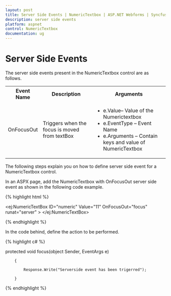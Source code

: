 ```yaml
---
layout: post
title: Server Side Events | NumericTextbox | ASP.NET Webforms | Syncfusion
description: server side events
platform: aspnet
control: NumericTextbox
documentation: ug
---
```


# Server Side Events

The server side events present in the NumericTextbox control are as follows.



<table>
<tr>
<th>
Event Name</th><th>
Description</th><th>
Arguments</th></tr>
<tr>
<td>
OnFocusOut</td><td>
Triggers when the focus is moved from textBox</td><td>
<ul>
<li>e.Value– Value of the Numerictextbox</li>
<li>e.EventType – Event Name</li>
<li>e.Arguments – Contain keys and value of NumericTextbox</li>
</ul>
</td></tr>
</table>


The following steps explain you on how to define server side event for a NumericTextbox control.

In an ASPX page, add the NumericTextbox with OnFocusOut server side event as shown in the following code example.

{% highlight html %}

<ej:NumericTextBox ID="numeric" Value="11" OnFocusOut="focus"  runat="server" > </ej:NumericTextBox>



{% endhighlight %}

In the code behind, define the action to be performed.

{% highlight c# %}

protected void focus(object Sender, EventArgs e)

        {

            Response.Write("Serverside event has been trigerred");

        }

{% endhighlight %}



